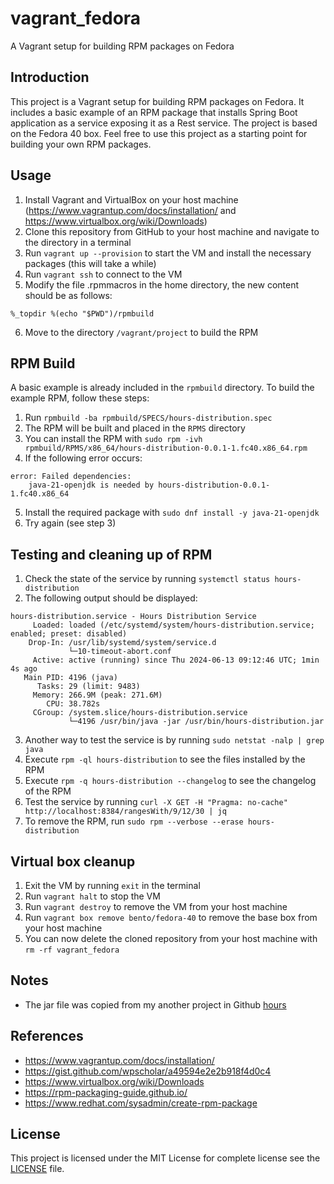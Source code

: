 # vagrant_fedora
A Vagrant setup for building RPM packages on Fedora

## Introduction
This project is a Vagrant setup for building RPM packages on Fedora. 
It includes a basic example of an RPM package that installs Spring Boot application as a service exposing it as a Rest service.
The project is based on the Fedora 40 box.
Feel free to use this project as a starting point for building your own RPM packages.

## Usage
1. Install Vagrant and VirtualBox on your host machine (https://www.vagrantup.com/docs/installation/ and https://www.virtualbox.org/wiki/Downloads)
2. Clone this repository from GitHub to your host machine and navigate to the directory in a terminal
3. Run `vagrant up --provision` to start the VM and install the necessary packages (this will take a while)
4. Run `vagrant ssh` to connect to the VM
5. Modify the file .rpmmacros in the home directory, the new content should be as follows:
```shell
%_topdir %(echo "$PWD")/rpmbuild
```

6. Move to the directory `/vagrant/project` to build the RPM

## RPM Build
A basic example is already included in the `rpmbuild` directory. 
To build the example RPM, follow these steps:
1. Run `rpmbuild -ba rpmbuild/SPECS/hours-distribution.spec`
2. The RPM will be built and placed in the `RPMS` directory
3. You can install the RPM with `sudo rpm -ivh rpmbuild/RPMS/x86_64/hours-distribution-0.0.1-1.fc40.x86_64.rpm`
4. If the following error occurs:
```shell
error: Failed dependencies:
	java-21-openjdk is needed by hours-distribution-0.0.1-1.fc40.x86_64
```
5. Install the required package with `sudo dnf install -y java-21-openjdk`
6. Try again (see step 3)
  

## Testing and cleaning up of RPM
1. Check the state of the service by running `systemctl status hours-distribution`
2. The following output should be displayed:
```shell
hours-distribution.service - Hours Distribution Service
     Loaded: loaded (/etc/systemd/system/hours-distribution.service; enabled; preset: disabled)
    Drop-In: /usr/lib/systemd/system/service.d
             └─10-timeout-abort.conf
     Active: active (running) since Thu 2024-06-13 09:12:46 UTC; 1min 4s ago
   Main PID: 4196 (java)
      Tasks: 29 (limit: 9483)
     Memory: 266.9M (peak: 271.6M)
        CPU: 38.782s
     CGroup: /system.slice/hours-distribution.service
             └─4196 /usr/bin/java -jar /usr/bin/hours-distribution.jar
```
3. Another way to test the service is by running `sudo netstat -nalp | grep java`
4. Execute `rpm -ql hours-distribution` to see the files installed by the RPM
5. Execute `rpm -q hours-distribution --changelog` to see the changelog of the RPM
6. Test the service by running `curl -X GET -H "Pragma: no-cache" http://localhost:8384/rangesWith/9/12/30 | jq`
7. To remove the RPM, run `sudo rpm --verbose --erase hours-distribution`

## Virtual box cleanup
1. Exit the VM by running `exit` in the terminal
2. Run `vagrant halt` to stop the VM
3. Run `vagrant destroy` to remove the VM from your host machine
4. Run `vagrant box remove bento/fedora-40` to remove the base box from your host machine
5. You can now delete the cloned repository from your host machine with `rm -rf vagrant_fedora`

## Notes
- The jar file was copied from my another project in Github [hours](https://github.com/totopoloco/hours)

## References
- https://www.vagrantup.com/docs/installation/
- https://gist.github.com/wpscholar/a49594e2e2b918f4d0c4
- https://www.virtualbox.org/wiki/Downloads
- https://rpm-packaging-guide.github.io/
- https://www.redhat.com/sysadmin/create-rpm-package

## License
This project is licensed under the MIT License for complete license see the [LICENSE](LICENSE) file.